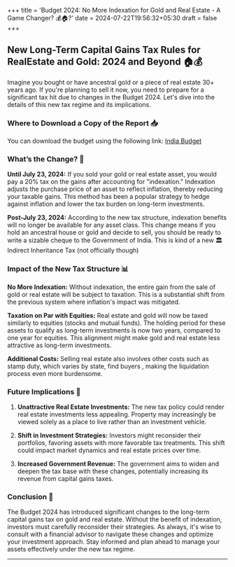 +++
title = 'Budget 2024: No More Indexation for Gold and Real Estate - A Game Changer? 💰🏠?'
date = 2024-07-22T19:56:32+05:30
draft = false
+++

## New Long-Term Capital Gains Tax Rules for RealEstate and Gold: 2024 and Beyond 🏠💰

Imagine you bought or have ancestral gold or a piece of real estate 30+ years ago. If you're planning to sell it now, you need to prepare for a significant tax hit due to changes in the Budget 2024. Let's dive into the details of this new tax regime and its implications.

### Where to Download a Copy of the Report 📥

You can download the budget using the following link: [India Budget](https://www.indiabudget.gov.in/index.php)

### What’s the Change? 📝

**Until July 23, 2024:** If you sold your gold or real estate asset, you would pay a 20% tax on the gains after accounting for "indexation." Indexation adjusts the purchase price of an asset to reflect inflation, thereby reducing your taxable gains. This method has been a popular strategy to hedge against inflation and lower the tax burden on long-term investments.

**Post-July 23, 2024:** According to the new tax structure, indexation benefits will no longer be available for any asset class. This change means if you hold an ancestral house or gold and decide to sell, you should be ready to write a sizable cheque to the Government of India. This is kind of a new 🏛️ Indirect Inheritance Tax (not officially though)

### Impact of the New Tax Structure 📊

**No More Indexation:** Without indexation, the entire gain from the sale of gold or real estate will be subject to taxation. This is a substantial shift from the previous system where inflation's impact was mitigated.

**Taxation on Par with Equities:** Real estate and gold will now be taxed similarly to equities (stocks and mutual funds). The holding period for these assets to qualify as long-term investments is now two years, compared to one year for equities. This alignment might make gold and real estate less attractive as long-term investments.

**Additional Costs:** Selling real estate also involves other costs such as stamp duty, which varies by state, find buyers , making the liquidation process even more burdensome.

### Future Implications 🔮

1. **Unattractive Real Estate Investments:** The new tax policy could render real estate investments less appealing. Property may increasingly be viewed solely as a place to live rather than an investment vehicle.

2. **Shift in Investment Strategies:** Investors might reconsider their portfolios, favoring assets with more favorable tax treatments. This shift could impact market dynamics and real estate prices over time.

3. **Increased Government Revenue:** The government aims to widen and deepen the tax base with these changes, potentially increasing its revenue from capital gains taxes.

### Conclusion 🏁

The Budget 2024 has introduced significant changes to the long-term capital gains tax on gold and real estate. Without the benefit of indexation, investors must carefully reconsider their strategies. As always, it's wise to consult with a financial advisor to navigate these changes and optimize your investment approach. Stay informed and plan ahead to manage your assets effectively under the new tax regime.

---
